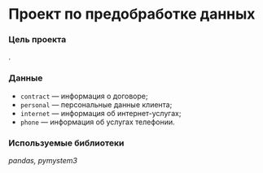 # Проект по предобработке данных
### Цель проекта
.

### Данные
- `contract` — информация о договоре;
- `personal` — персональные данные клиента;
- `internet` — информация об интернет-услугах;
- `phone` — информация об услугах телефонии.

### Используемые библиотеки
*pandas, pymystem3*
